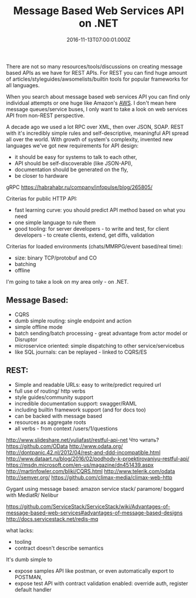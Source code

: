 ﻿---
layout: post
title: Message Based Web Services API on .NET
date: 2016-11-13T07:00:01.000Z
summary: "Does it worse for web services API to use message based approach?"
categories: DDD, REST, API, MessageBased
---

There are not so many resources/tools/discussions on creating message based APIs as we have for REST APIs. For REST you can find huge amount of articles/styleguides/awsomelists/builtin tools for popular frameworks for all languages. 

When you search about message based web services API you can find only individual attempts or one huge like Amazon's [AWS](https://aws.amazon.com/ru/documentation/). I don't mean here message queues/service buses, I only want to take a look on web services API from non-REST perspective. 

A decade ago we used a lot RPC over XML, then over JSON, SOAP. REST with it's incredibly simple rules and self-descriptive, meaningful API spread all over the world. With growth of system's complexity, invented new languages we've got new requirements for API design: 
 - it should be easy for systems to talk to each other, 
 - API should be self-discoverable (like JSON-API), 
 - documentation should be generated on the fly,
 - be closer to hardware

gRPC
https://habrahabr.ru/company/infopulse/blog/265805/

Criterias for public HTTP API:
- fast learning curve: you should predict API method based on what you need
- one simple language to rule them
- good tooling: for server developers - to write and test, for client developers - to create clients, extend, get diffs, validation

Criterias for loaded environments (chats/MMRPG/event based/real time):
- size: binary TCP/protobuf and CO
- batching
- offline

I'm going to take a look on my area only - on .NET.

## Message Based:
- CQRS
- dumb simple routing: single endpoint and action
- simple offline mode
- batch sending/batch processing - great advantage from actor model or Disruptor
- microservice oriented: simple dispatching to other service/servicebus
- like SQL journals: can be replayed - linked to CQRS/ES

 
## REST:
- Simple and readable URLs: easy to write/predict required url
- full use of routing/ http verbs
- style guides/community support
- incredible documentation support: swagger/RAML
- including builtin framework support (and for docs too)
- can be backed with message based
- resources as aggregate roots
- all verbs - from context /users/1/questions

http://www.slideshare.net/yuliafast/restful-api-net
Что читать? https://github.com/OData http://www.odata.org/ http://dontpanic.42.nl/2012/04/rest-and-ddd-incompatible.html http://www.dataart.ru/blog/2016/02/podhody-k-proektirovaniyu-restful-api/ https://msdn.microsoft.com/en-us/magazine/dn451439.aspx http://martinfowler.com/bliki/CQRS.html http://www.telerik.com/odata http://semver.org/ https://github.com/climax-media/climax-web-http 

Gygant using message based: amazon
service stack/ paramore/ boggard with MediatR/ Nelibur

https://github.com/ServiceStack/ServiceStack/wiki/Advantages-of-message-based-web-services#advantages-of-message-based-designs
http://docs.servicestack.net/redis-mq

what lacks: 
- tooling
- contract doesn't describe semantics

It's dumb simple to 
- expose samples API like postman, or even automatically export to POSTMAN,
- expose test API with contract validation enabled: override auth, register default handler

